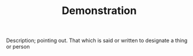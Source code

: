 ---
title: Demonstration
letter: D
permalink: "/definitions/bld-demonstration.html"
body: Description; pointing out. That which is said or written to designate a thing
  or person
published_at: '2018-07-07'
source: Black's Law Dictionary 2nd Ed (1910)
layout: post
---